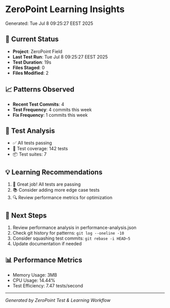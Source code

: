 # ZeroPoint Learning Insights
Generated: Tue Jul  8 09:25:27 EEST 2025

## 🎯 Current Status
- **Project**: ZeroPoint Field
- **Last Test Run**: Tue Jul  8 09:25:27 EEST 2025
- **Test Duration**: 19s
- **Files Staged**:        0
- **Files Modified**:        2

## 📈 Patterns Observed
- **Recent Test Commits**:        4
- **Test Frequency**:        4 commits this week
- **Fix Frequency**:        1 commits this week

## 🧪 Test Analysis
- ✅ All tests passing
- 🎯 Test coverage: 142 tests
- 📦 Test suites: 7

## 💡 Learning Recommendations
1. 🎉 Great job! All tests are passing
2. 📚 Consider adding more edge case tests
3. 🔍 Review performance metrics for optimization

## 🚀 Next Steps
1. Review performance analysis in performance-analysis.json
2. Check git history for patterns: `git log --oneline -10`
3. Consider squashing test commits: `git rebase -i HEAD~5`
4. Update documentation if needed

## 📊 Performance Metrics
- Memory Usage: 3MB
- CPU Usage: 14.44%
- Test Efficiency: 7.47 tests/second

---
*Generated by ZeroPoint Test & Learning Workflow*
